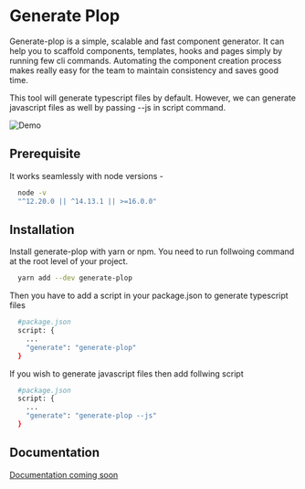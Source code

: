 
# Generate Plop

Generate-plop is a simple, scalable and fast component generator. It can help 
you to scaffold components, templates, hooks and pages simply by running few 
cli commands. Automating the component creation process makes really easy for 
the team to maintain consistency and saves good time. 

This tool will generate typescript files by default. However, we can generate
javascript files as well by passing --js in script command.

![Demo](https://s10.gifyu.com/images/generate-plop.gif)

## Prerequisite

It works seamlessly with node versions - 
```bash
  node -v
  "^12.20.0 || ^14.13.1 || >=16.0.0"
```
## Installation

Install generate-plop with yarn or npm. You need to run follwoing command at 
the root level of your project.

```bash
  yarn add --dev generate-plop
```
Then you have to add a script in your package.json to generate typescript files
```bash
  #package.json
  script: {
    ...
    "generate": "generate-plop"
  }
```
If you wish to generate javascript files then add follwing script
```bash
  #package.json
  script: {
    ...
    "generate": "generate-plop --js"
  }
```
## Documentation

[Documentation coming soon](https://linktodocumentation)

